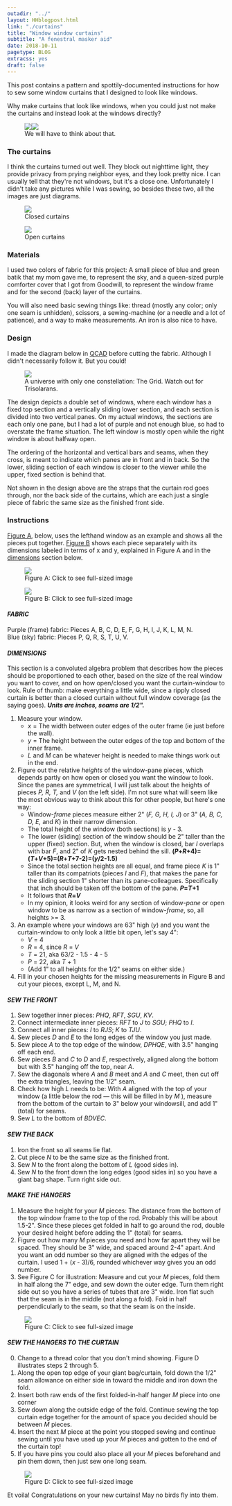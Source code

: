```yaml
---
outadir: "../"
layout: HHblogpost.html
link: "./curtains"
title: "Window window curtains"
subtitle: "A fenestral masker aid"
date: 2018-10-11
pagetype: BLOG
extracss: yes
draft: false
---
```


This post contains a pattern and spottily-documented instructions for how to sew some window curtains that I designed to look like windows.

Why make curtains that look like windows, when you could just not make the curtains and instead look at the windows directly?


<figure id='twomasks'><img src='./eyeglasses.jpg'><img src='./thedavid.jpg'><figcaption>We will have to think about that.</figcaption></figure>


### The curtains
I think the curtains turned out well. They block out nighttime light, they provide privacy from prying neighbor eyes, and they look pretty nice. I can usually tell that they're not windows, but it's a close one. Unfortunately I didn't take any pictures while I was sewing, so besides these two, all the images are just diagrams.

<figure><img src='./closed.jpg'><figcaption>Closed curtains</figcaption></figure>

<figure><img src='./open.jpg'><figcaption>Open curtains</figcaption></figure>


### Materials
I used two colors of fabric for this project: A small piece of blue and green batik that my mom gave me, to represent the sky, and a queen-sized purple comforter cover that I got from Goodwill, to represent the window frame and for the second (back) layer of the curtains.

You will also need basic sewing things like: thread (mostly any color; only one seam is unhidden), scissors, a sewing-machine (or a needle and a lot of patience), and a way to make measurements. An iron is also nice to have.

### Design
I made the diagram below in [QCAD](https://www.qcad.org/en/) before cutting the fabric. Although I didn't necessarily follow it. But you could!


<figure><img src='./design.png'><figcaption>A universe with only one constellation: The Grid. Watch out for Trisolarans.</figcaption></figure>

The design depicts a double set of windows, where each window has a fixed top section and a vertically sliding lower section, and each section is divided into two vertical panes. On my actual windows, the sections are each only one pane, but I had a lot of purple and not enough blue, so had to overstate the frame situation. The left window is mostly open while the right window is about halfway open.

The ordering of the horizontal and vertical bars and seams, when they cross, is meant to indicate which panes are in front and in back. So the lower, sliding section of each window is closer to the viewer while the upper, fixed section is behind that.

Not shown in the design above are the straps that the curtain rod goes through, nor the back side of  the curtains, which are each just a single piece of fabric the same size as the finished front side.

### Instructions
[Figure A](./labeled-assembled.png), below, uses the lefthand window as an example and shows all the pieces put together. [Figure B](./pieces.png) shows each piece separately with its dimensions labeled in terms of x and y, explained in Figure A and in the [dimensions](#dimensions) section below.

<figure><a href='./labeled-assembled.png'><img src='./labeled-assembled.png'></a><figcaption>Figure A: Click to see full-sized image</figcaption></figure>

<figure><a href='./pieces.png'><img src='./pieces.png'></a><figcaption>Figure B: Click to see full-sized image</figcaption></figure>

#### *FABRIC*
Purple (frame) fabric: Pieces A, B, C, D, E, F, G, H, I, J, K, L, M, N. <br>
Blue (sky) fabric: Pieces P, Q, R, S, T, U, V.

<a name="dimensions"></a>
#### *DIMENSIONS*
This section is a convoluted algebra problem that describes how the pieces should be proportioned to each other, based on the size of the real window you want to cover, and on how open/closed you want the curtain-window to look. Rule of thumb: make everything a little wide, since a ripply closed curtain is better than a closed curtain without full window coverage (as the saying goes). <strong><em>Units are inches, seams are 1/2".</em></strong>

1. Measure your window. 
	- *x* = The width between outer edges of the outer frame (ie just before the wall).
	- *y* = The height between the outer edges of the top and bottom of the inner frame.
	- *L* and *M* can be whatever height is needed to make things work out in the end.
2. Figure out the relative *heights* of the window-pane pieces, which depends partly on how open or closed you want the window to look. Since the panes are symmetrical, I will just talk about the heights of pieces *P, R, T,* and *V* (on the left side). I'm not sure what will seem like the most obvious way to think about this for other people, but here's one way:
	- Window-*frame* pieces measure either 2" (*F, G, H, I, J*) or 3" (*A, B, C, D, E,* and *K*) in their narrow dimension.
	- The total height of the window (both sections) is *y* - 3.
	- The lower (sliding) section of the window should be 2" taller than the upper (fixed) section. But, when the window is closed, bar *I* overlaps with bar *F*, and 2" of *K* gets nested behind the sill. **(*P*+*R*+4)=(*T*+*V*+5)=(*R*+*T*+7-2)=(*y*/2-1.5)**
	- Since the total section heights are all equal, and frame piece *K* is 1" taller than its compatriots (pieces *I* and *F*), that makes the pane for the sliding section 1" shorter than its pane-colleagues. Specifically that inch should be taken off the bottom of the pane. ***P*=*T*+1**
	- It follows that ***R*=*V***
	- In my opinion, it looks weird for any section of window-*pane* or open window to be as narrow as a section of window-*frame*, so, all heights >= 3.
3. An example where your windows are 63" high (*y*) and you want the curtain-window to only look a little bit open, let's say 4":
	- *V* = 4
	- *R* = 4, since *R* = *V*
	- *T* = 21, aka 63/2 - 1.5 - 4 - 5
	- *P* = 22, aka *T* + 1
	- (Add 1" to all heights for the 1/2" seams on either side.)
4. Fill in your chosen heights for the missing measurements in Figure B and cut your pieces, except L, M, and N.

#### *SEW THE FRONT*
1. Sew together inner pieces: *PHQ*, *RFT*, *SGU*, *KV*.
2. Connect intermediate inner pieces: *RFT* to *J* to *SGU*; *PHQ* to *I*.
3. Connect all inner pieces: *I* to *RJS*; *K* to *TJU*.
4. Sew pieces *D* and *E* to the long edges of the window you just made.
5. Sew piece *A* to the top edge of the window, *DPHQE*, with 3.5" hanging off each end.
6. Sew pieces *B* and *C* to *D* and *E*, respectively, aligned along the bottom but with 3.5" hanging off the top, near *A*.
7. Sew the diagonals where *A* and *B* meet and *A* and *C* meet, then cut off the extra triangles, leaving the 1/2" seam.
8. Check how high *L* needs to be: With *A* aligned with the top of your window (a little below the rod — this will be filled in by *M* ), measure from the bottom of the curtain to 3" below your windowsill, and add 1" (total) for seams.
9. Sew *L* to the bottom of *BDVEC*.

#### *SEW THE BACK*
1. Iron the front so all seams lie flat.
1. Cut piece *N* to be the same size as the finished front. 
2. Sew *N* to the front along the bottom of *L* (good sides in).
3. Sew *N* to the front down the long edges (good sides in) so you have a giant bag shape. Turn right side out.

#### *MAKE THE HANGERS*
1. Measure the height for your *M* pieces: The distance from the bottom of the top window frame to the top of the rod. Probably this will be about 1.5-2". Since these pieces get folded in half to go around the rod, double your desired height before adding the 1" (total) for seams.
2. Figure out how many *M* pieces you need and how far apart they will be spaced. They should be 3" wide, and spaced around 2-4" apart. And you want an odd number so they are aligned with the edges of the curtain. I used 1 + (*x* - 3)/6, rounded whichever way gives you an odd number.
3. See Figure C for illustration: Measure and cut your *M* pieces, fold them in half along the 7" edge, and sew down the outer edge. Turn them right side out so you have a series of tubes that are 3" wide. Iron flat such that the seam is in the middle (not along a fold). Fold in half perpendicularly to the seam, so that the seam is on the inside.

<figure><a href='./M-instructions.png'><img src='./M-instructions.png'></a><figcaption>Figure C: Click to see full-sized image</figcaption></figure>


#### *SEW THE HANGERS TO THE CURTAIN*
0. Change to a thread color that you don't mind showing. Figure D illustrates steps 2 through 5.
1. Along the open top edge of your giant bag/curtain, fold down the 1/2" seam allowance on either side in toward the middle and iron down the fold.
2. Insert both raw ends of the first folded-in-half hanger *M* piece into one corner
3. Sew down along the outside edge of the fold. Continue sewing the top curtain edge together for the amount of space you decided should be between *M* pieces.
3. Insert the next *M* piece at the point you stopped sewing and continue sewing until you have used up your *M* pieces and gotten to the end of the curtain top!
5. If you have pins you could also place all your *M* pieces beforehand and pin them down, then just sew one long seam.

<figure><a href='./more-M-instructions.png'><img src='./more-M-instructions.png'></a><figcaption>Figure D: Click to see full-sized image</figcaption></figure>


Et voila! Congratulations on your new curtains! May no birds fly into them.


